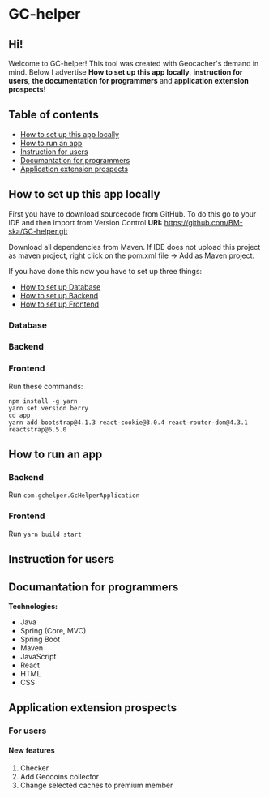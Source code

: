 # GC-helper

## Hi!

Welcome to GC-helper! This tool was created with Geocacher's demand in mind. Below I advertise **How to set up this app locally**, **instruction for users**, **the documentation for programmers** and **application extension prospects**!

## Table of contents
* [How to set up this app locally](#How-to-set-up-this-app-locally)
* [How to run an app](#How-to-run-an-app)
* [Instruction for users](#Instruction-for-users)
* [Documantation for programmers](#Documantation-for-programmers)
* [Application extension prospects](#Application-extension-prospects)

## How to set up this app locally
First you have to download sourcecode from GitHub. To do this go to your IDE and then import from Version Control **URI:** https://github.com/BM-ska/GC-helper.git

Download all dependencies from Maven. If IDE does not upload this project as maven project, right click on the pom.xml file -> Add as Maven project.

If you have done this now you have to set up three things:
* [How to set up Database](#Database)
* [How to set up Backend](#Backend)
* [How to set up Frontend](#Frontend)

### Database

### Backend

### Frontend
Run these commands:
```bash=
npm install -g yarn
yarn set version berry
cd app
yarn add bootstrap@4.1.3 react-cookie@3.0.4 react-router-dom@4.3.1 reactstrap@6.5.0
```
## How to run an app

### Backend
Run `com.gchelper.GcHelperApplication`
### Frontend
Run `yarn build start`

## Instruction for users

## Documantation for programmers


**Technologies:**
- Java
- Spring (Core, MVC)
- Spring Boot
- Maven
- JavaScript
- React
- HTML
- CSS

## Application extension prospects

### For users
#### New features
1. Checker
2. Add Geocoins collector
3. Change selected caches to premium member
